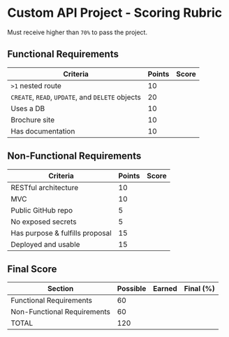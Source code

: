 # Custom API Project - Scoring Rubric

Must receive higher than `70%` to pass the project.

## Functional Requirements

| Criteria | Points | Score |
| -------- | ------ | ----- |
| `>1` nested route | 10 | |
| `CREATE`, `READ`, `UPDATE`, and `DELETE` objects | 20 | |
| Uses a DB | 10 | |
| Brochure site | 10 | |
| Has documentation | 10 | |

## Non-Functional Requirements

| Criteria | Points | Score |
| -------- | ------ | ----- |
| RESTful architecture | 10 | |
| MVC | 10 | |
| Public GitHub repo | 5 | |
| No exposed secrets | 5 | |
| Has purpose & fulfills proposal | 15 | |
| Deployed and usable | 15 | |

## Final Score

| Section | Possible | Earned | Final (%) |
| ------- | -------- | ------ | --------- |
| Functional Requirements | 60 | | |
| Non-Functional Requirements | 60 | | |
| TOTAL | 120 | | |
